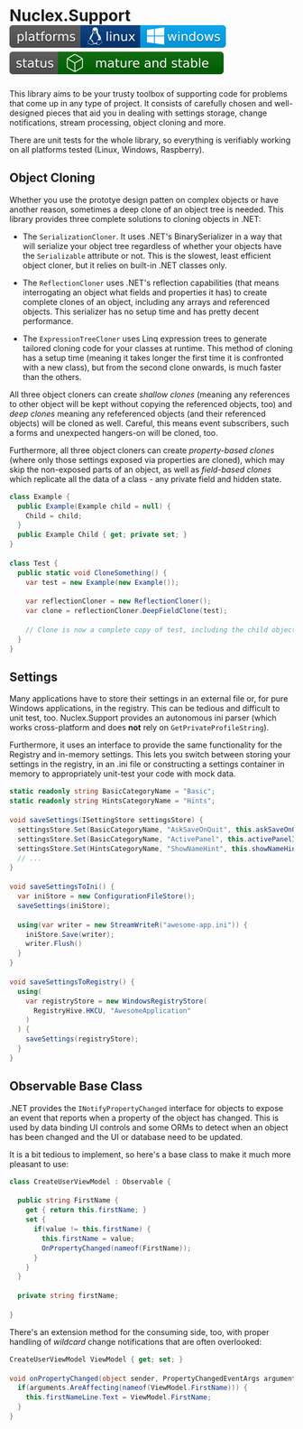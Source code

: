 Nuclex.Support ![Developed on Linux, works well on Windows](./Documents/images/platforms-linux-windows-badge.svg) ![Several projects are using library and it has received extensive testting](./Documents/images/status-mature-and-stable-badge.svg)
==============

This library aims to be your trusty toolbox of supporting code for
problems that come up in any type of project. It consists of carefully
chosen and well-designed pieces that aid you in dealing with settings
storage, change notifications, stream processing, object cloning and more.

There are unit tests for the whole library, so everything is verifiably
working on all platforms tested (Linux, Windows, Raspberry).


Object Cloning
--------------

Whether you use the prototye design patten on complex objects or have another
reason, sometimes a deep clone of an object tree is needed. This library
provides three complete solutions to cloning objects in .NET:

- The `SerializationCloner`. It uses .NET's BinarySerializer in a way that
  will serialize your object tree regardless of whether your objects have
  the `Serializable` attribute or not. This is the slowest, least efficient
  object cloner, but it relies on built-in .NET classes only.

- The `ReflectionCloner` uses .NET's reflection capabilities (that means
  interrogating an object what fields and properties it has) to create
  complete clones of an object, including any arrays and referenced objects.
  This serializer has no setup time and has pretty decent performance.

- The `ExpressionTreeCloner` uses Linq expression trees to generate tailored
  cloning code for your classes at runtime. This method of cloning has a setup
  time (meaning it takes longer the first time it is confronted with a new
  class), but from the second clone onwards, is much faster than the others.

All three object cloners can create *shallow clones* (meaning any references
to other object will be kept without copying the referenced objects, too) and
*deep clones* meaning any refeferenced objects (and their referenced objects)
will be cloned as well. Careful, this means event subscribers, such a forms
and unexpected hangers-on will be cloned, too.

Furthermore, all three object cloners can create *property-based clones*
(where only those settings exposed via properties are cloned), which may skip
the non-exposed parts of an object, as well as *field-based clones* which
replicate all the data of a class - any private field and hidden state.

```csharp
class Example {
  public Example(Example child = null) {
    Child = child;
  }
  public Example Child { get; private set; }
}

class Test {
  public static void CloneSomething() {
    var test = new Example(new Example());

    var reflectionCloner = new ReflectionCloner();
    var clone = reflectionCloner.DeepFieldClone(test);

    // Clone is now a complete copy of test, including the child object
  }
}
```


Settings
--------

Many applications have to store their settings in an external file or,
for pure Windows applications, in the registry. This can be tedious and
difficult to unit test, too. Nuclex.Support provides an autonomous ini
parser (which works cross-platform and does **not** rely on
`GetPrivateProfileString`).

Furthermore, it uses an interface to provide the same functionality for
the Registry and in-memory settings. This lets you switch between storing
your settings in the registry, in an .ini file or constructing a settings
container in memory to appropriately unit-test your code with mock data.

```csharp
static readonly string BasicCategoryName = "Basic";
static readonly string HintsCategoryName = "Hints";

void saveSettings(ISettingStore settingsStore) {
  settingsStore.Set(BasicCategoryName, "AskSaveOnQuit", this.askSaveOnQuit);
  settingsStore.Set(BasicCategoryName, "ActivePanel", this.activePanelIndex);
  settingsStore.Set(HintsCategoryName, "ShowNameHint", this.showNameHint);
  // ...
}

void saveSettingsToIni() {
  var iniStore = new ConfigurationFileStore();
  saveSettings(iniStore);

  using(var writer = new StreamWriteR("awesome-app.ini")) {
    iniStore.Save(writer);
    writer.Flush()
  }
}

void saveSettingsToRegistry() {
  using(
    var registryStore = new WindowsRegistryStore(
      RegistryHive.HKCU, "AwesomeApplication"
    )
  ) {
    saveSettings(registryStore);
  }
}
```

Observable Base Class
---------------------

.NET provides the `INotifyPropertyChanged` interface for objects to expose
an event that reports when a property of the object has changed. This is
used by data binding UI controls and some ORMs to detect when an object has
been changed and the UI or database need to be updated.

It is a bit tedious to implement, so here's a base class to make it much
more pleasant to use:

```csharp
class CreateUserViewModel : Observable {

  public string FirstName {
    get { return this.firstName; }
    set {
      if(value != this.firstName) {
        this.firstName = value;
        OnPropertyChanged(nameof(FirstName));
      }
    }
  }

  private string firstName;

}
```

There's an extension method for the consuming side, too, with proper handling
of *wildcard* change notifications that are often overlooked:

```csharp
CreateUserViewModel ViewModel { get; set; } 

void onPropertyChanged(object sender, PropertyChangedEventArgs arguments) {
  if(arguments.AreAffecting(nameof(ViewModel.FirstName))) {
    this.firstNameLine.Text = ViewModel.FirstName;
  }
}
```

